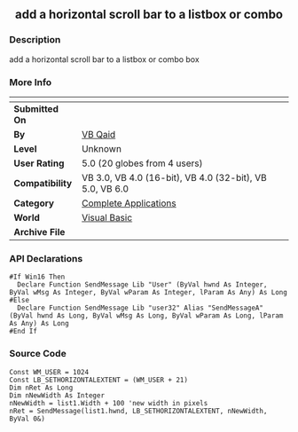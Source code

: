 ﻿<div align="center">

## add a horizontal scroll bar to a listbox or combo


</div>

### Description

add a horizontal scroll bar to a listbox or combo box
 
### More Info
 


<span>             |<span>
---                |---
**Submitted On**   |
**By**             |[VB Qaid](https://github.com/Planet-Source-Code/PSCIndex/blob/master/ByAuthor/vb-qaid.md)
**Level**          |Unknown
**User Rating**    |5.0 (20 globes from 4 users)
**Compatibility**  |VB 3\.0, VB 4\.0 \(16\-bit\), VB 4\.0 \(32\-bit\), VB 5\.0, VB 6\.0
**Category**       |[Complete Applications](https://github.com/Planet-Source-Code/PSCIndex/blob/master/ByCategory/complete-applications__1-27.md)
**World**          |[Visual Basic](https://github.com/Planet-Source-Code/PSCIndex/blob/master/ByWorld/visual-basic.md)
**Archive File**   |[](https://github.com/Planet-Source-Code/vb-qaid-add-a-horizontal-scroll-bar-to-a-listbox-or-combo__1-179/archive/master.zip)

### API Declarations

```
#If Win16 Then
  Declare Function SendMessage Lib "User" (ByVal hwnd As Integer, ByVal wMsg As Integer, ByVal wParam As Integer, lParam As Any) As Long
#Else
  Declare Function SendMessage Lib "user32" Alias "SendMessageA" (ByVal hwnd As Long, ByVal wMsg As Long, ByVal wParam As Long, lParam As Any) As Long
#End If
```


### Source Code

```
Const WM_USER = 1024
Const LB_SETHORIZONTALEXTENT = (WM_USER + 21)
Dim nRet As Long
Dim nNewWidth As Integer
nNewWidth = list1.Width + 100 'new width in pixels
nRet = SendMessage(list1.hwnd, LB_SETHORIZONTALEXTENT, nNewWidth, ByVal 0&)
```

